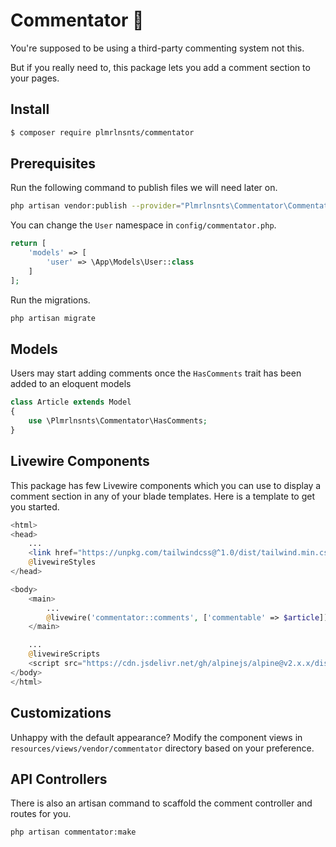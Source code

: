 # Commentator 🤭

You're supposed to be using a third-party commenting system not this.

But if you really need to, this package lets you add a comment section to your pages.

## Install

``` bash
$ composer require plmrlnsnts/commentator
```

## Prerequisites

Run the following command to publish files we will need later on.

```bash
php artisan vendor:publish --provider="Plmrlnsnts\Commentator\CommentatorServiceProvider"
```

You can change the `User` namespace in `config/commentator.php`.

```php
return [
    'models' => [
        'user' => \App\Models\User::class
    ]
];
```

Run the migrations.

```bash
php artisan migrate
```

## Models

Users may start adding comments once the `HasComments` trait has been added to an eloquent models

```php
class Article extends Model
{
    use \Plmrlnsnts\Commentator\HasComments;
}
```

## Livewire Components

This package has few Livewire components which you can use to display a comment section in any of your blade templates. Here is a template to get you started.

```php
<html>
<head>
    ...
    <link href="https://unpkg.com/tailwindcss@^1.0/dist/tailwind.min.css" rel="stylesheet">
    @livewireStyles
</head>

<body>
    <main>
        ...
        @livewire('commentator::comments', ['commentable' => $article])
    </main>

    ...
    @livewireScripts
    <script src="https://cdn.jsdelivr.net/gh/alpinejs/alpine@v2.x.x/dist/alpine-ie11.js" defer></script>
</body>
</html>
```

## Customizations

Unhappy with the default appearance? Modify the component views in `resources/views/vendor/commentator` directory based on your preference.

## API Controllers

There is also an artisan command to scaffold the comment controller and routes for you.

```bash
php artisan commentator:make
```
